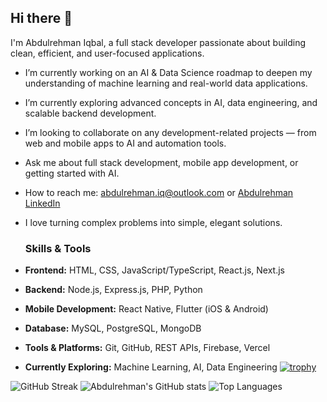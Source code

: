 ## Hi there 👋

I'm Abdulrehman Iqbal, a full stack developer passionate about building clean, efficient, and user-focused applications.

- I’m currently working on an AI & Data Science roadmap to deepen my understanding of machine learning and real-world data applications.
- I’m currently exploring advanced concepts in AI, data engineering, and scalable backend development.
- I’m looking to collaborate on any development-related projects — from web and mobile apps to AI and automation tools.
- Ask me about full stack development, mobile app development, or getting started with AI.
- How to reach me: abdulrehman.iq@outlook.com or [Abdulrehman LinkedIn](https://www.linkedin.com/in/abdulrehman-iqbal-24a129219/)

- I love turning complex problems into simple, elegant solutions.

   ###  Skills & Tools

- **Frontend:** HTML, CSS, JavaScript/TypeScript, React.js, Next.js
- **Backend:** Node.js, Express.js, PHP, Python
- **Mobile Development:** React Native, Flutter (iOS & Android)
- **Database:** MySQL, PostgreSQL, MongoDB
- **Tools & Platforms:** Git, GitHub, REST APIs, Firebase, Vercel
- **Currently Exploring:** Machine Learning, AI, Data Engineering
[![trophy](https://github-profile-trophy.vercel.app/?username=abdulrehman-iq&theme=onedark)](https://github.com/ryo-ma/github-profile-trophy)

![GitHub Streak](https://github-readme-streak-stats.herokuapp.com/?user=abdulrehman-iq&theme=radical)
![Abdulrehman's GitHub stats](https://github-readme-stats.vercel.app/api?username=abdulrehman-iq&show_icons=true&theme=radical)
![Top Languages](https://github-readme-stats.vercel.app/api/top-langs/?username=abdulrehman-iq&layout=compact&theme=radical)


